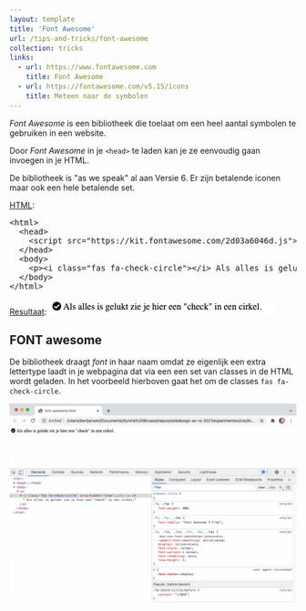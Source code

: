 ```yaml
---
layout: template
title: 'Font Awesome'
url: /tips-and-tricks/font-awesome
collection: tricks
links:
  - url: https://www.fontawesome.com
    title: Font Awesome
  - url: https://fontawesome.com/v5.15/icons
    title: Meteen naar de symbolen
---
```

<em>Font Awesome</em> is een bibliotheek die toelaat om een heel aantal symbolen te gebruiken in een website. 

Door <em>Font Awesome</em> in je <code>&lt;head&gt;</code> te laden kan je ze eenvoudig gaan invoegen in je HTML.

De bibliotheek is "as we speak" al aan Versie 6. Er zijn betalende iconen maar ook een hele betalende set.

<u>HTML</u>:
<pre data-enlighter-theme="beyond" data-enlighter-language="html">
&lt;html&gt;
  &lt;head&gt;
    &lt;script src="https://kit.fontawesome.com/2d03a6046d.js"&gt;&lt;/script&gt;
  &lt;/head&gt;
  &lt;body&gt;
    &lt;p&gt;&lt;i class="fas fa-check-circle"&gt;&lt;/i&gt; Als alles is gelukt zie je hier een "check" in een cirkel.&lt;/p&gt;    
  &lt;/body&gt;
&lt;/html&gt;
</pre>

<u>Resultaat</u>:
<img class="shadow" src="images/font_awesome_check.png?v=1" />

## FONT awesome
De bibliotheek draagt <em>font</em> in haar naam omdat ze eigenlijk een extra lettertype laadt in je webpagina dat via een een set van classes in de HTML wordt geladen. In het voorbeeld hierboven gaat het om de classes <code>fas fa-check-circle</code>.

<img class="shadow" src="images/font_awesome_font.png" />